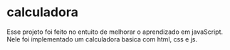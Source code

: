# calculadora

Esse projeto foi feito no entuito de melhorar o aprendizado em javaScript.
Nele foi implementado um calculadora basica com html, css e js.
